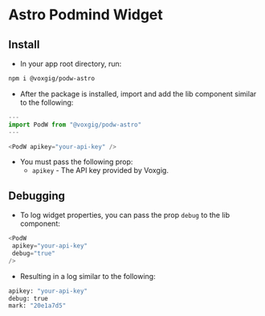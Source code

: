 # Astro Podmind Widget

## Install 

- In your app root directory, run:

```bash
npm i @voxgig/podw-astro
```

- After the package is installed, import and add the lib component similar to the following:

```javascript
---
import PodW from "@voxgig/podw-astro"
---

<PodW apikey="your-api-key" />
```

- You must pass the following prop:
    - `apikey` - The API key provided by Voxgig.

## Debugging

- To log widget properties, you can pass the prop `debug` to the lib component:

```javascript
<PodW
 apikey="your-api-key"
 debug="true"
/>
```

- Resulting in a log similar to the following:

```bash
apikey: "your-api-key"
debug: true
mark: "20e1a7d5"
```
